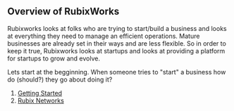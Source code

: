 ## Overview of RubixWorks

Rubixworks looks at folks who are trying to start/build a business and looks at everything they need to manage an efficient operations. Mature businesses are already set in their ways and are less flexible. So in order to keep it true, Rubixworks looks at startups and looks at providing a platform for startups to grow and evolve.

Lets start at the begginning. When someone tries to "start" a business how do (should?) they go about doing it?

 1.  [Getting Started](P001.1)
 2.  [Rubix Networks](P001.2)

<!--stackedit_data:
eyJoaXN0b3J5IjpbMTM2NjU1Njg4Ml19
-->
